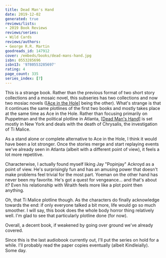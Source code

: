 ```yaml
---
title: Dead Man's Hand
date: 2019-12-02
generated: true
reviews/lists:
- 2019 Book Reviews
reviews/series:
- Wild Cards
reviews/authors:
- George R.R. Martin
goodreads_id: 147912
cover: /embeds/books/dead-mans-hand.jpg
isbn: 0553285696
isbn13: '9780553285697'
rating: 4
page_count: 335
series_index: [7]
---
```

This is a strange book. Rather than the previous format of two short story collections and a mosaic novel, this subseries has two collections and now two mosiac novels ([[Ace in the Hole]]() being the other). What's strange is that it continues the same plotlines of the first two books and mostly takes place at the same time as Ace in the Hole. Rather than focusing primarily on Puppetman and the political plotline in Atlanta, [[Dead Man's Hand]]() is set mostly in New York and deals with the death of Chrysalis, the investigation of Ti Malice.  

As a stand alone or complete alternative to Ace in the Hole, I think it would have been a lot stronger. Once the stories merge and start replaying events we've already seen in Atlanta (albeit with a different point of view), it feels a lot more repetitive.  

<!--more-->

Characterwise, I actually found myself liking Jay "Popinjay" Ackroyd as a point of view. He's surprisingly fun and has an amusing power that doesn't make problems feel trivial for the most part. Yoeman on the other hand has never been my favorite. He's got a quest for vengeance... and that's about it? Even his relationship with Wraith feels more like a plot point then anything.  

Oh, that Ti Malice plotline though. As the characters do finally acknowledge towards the end: if only everyone talked a bit more, life would go so much smoother. I will say, this book does the whole body horror thing relatively well. I'm glad to see that particularly plotline done (for now).  

Overall, a decent book, if weakened by going over ground we've already covered.  

Since this is the last audiobook currently out, I'll put the series on hold for a while. I'll probably read the paper copies eventually (albeit Kindleially). Some day.